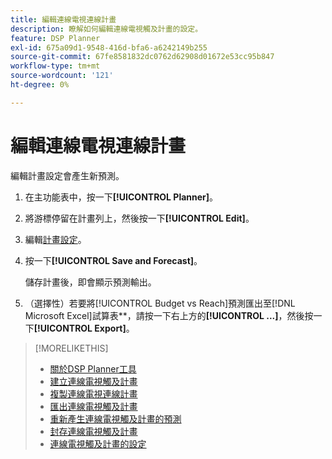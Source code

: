 ```yaml
---
title: 編輯連線電視連線計畫
description: 瞭解如何編輯連線電視觸及計畫的設定。
feature: DSP Planner
exl-id: 675a09d1-9548-416d-bfa6-a6242149b255
source-git-commit: 67fe8581832dc0762d62908d01672e53cc95b847
workflow-type: tm+mt
source-wordcount: '121'
ht-degree: 0%

---
```


# 編輯連線電視連線計畫

編輯計畫設定會產生新預測。

1. 在主功能表中，按一下&#x200B;**[!UICONTROL Planner]**。

1. 將游標停留在計畫列上，然後按一下&#x200B;**[!UICONTROL Edit]**。

1. 編輯[計畫設定](planner-settings.md)。

1. 按一下&#x200B;**[!UICONTROL Save and Forecast]**。

   儲存計畫後，即會顯示預測輸出。

1. （選擇性）若要將[!UICONTROL Budget vs Reach]預測匯出至[!DNL Microsoft Excel]試算表**，請按一下右上方的&#x200B;**[!UICONTROL ...]**，然後按一下&#x200B;**[!UICONTROL Export]**。

>[!MORELIKETHIS]
>
>* [關於DSP Planner工具](planner-about.md)
>* [建立連線電視觸及計畫](planner-create.md)
>* [複製連線電視連線計畫](planner-duplicate.md)
>* [匯出連線電視觸及計畫](planner-export.md)
>* [重新產生連線電視觸及計畫的預測](planner-forecast.md)
>* [封存連線電視觸及計畫](planner-archive.md)
>* [連線電視觸及計畫的設定](planner-settings.md)
